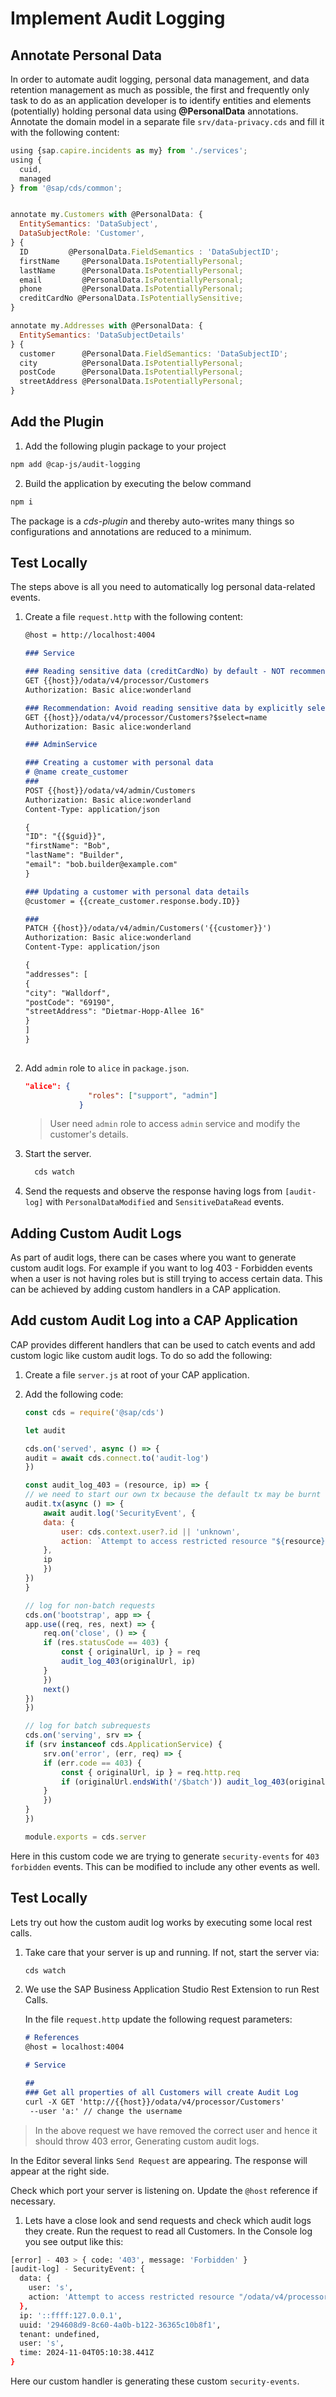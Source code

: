 # Implement Audit Logging
  
## Annotate Personal Data

In order to automate audit logging, personal data management, and data retention management as much as possible, the first and frequently only task to do as an application developer is to identify entities and elements (potentially) holding personal data using **@PersonalData** annotations.
<br/>
Annotate the domain model in a separate file `srv/data-privacy.cds` and fill it with the following content:

```js
using {sap.capire.incidents as my} from './services';
using {
  cuid,
  managed
} from '@sap/cds/common';


annotate my.Customers with @PersonalData: {
  EntitySemantics: 'DataSubject',
  DataSubjectRole: 'Customer',
} {
  ID         @PersonalData.FieldSemantics : 'DataSubjectID';
  firstName     @PersonalData.IsPotentiallyPersonal;
  lastName      @PersonalData.IsPotentiallyPersonal;
  email         @PersonalData.IsPotentiallyPersonal;
  phone         @PersonalData.IsPotentiallyPersonal;
  creditCardNo @PersonalData.IsPotentiallySensitive;
}

annotate my.Addresses with @PersonalData: {
  EntitySemantics: 'DataSubjectDetails'
} {
  customer      @PersonalData.FieldSemantics: 'DataSubjectID';
  city          @PersonalData.IsPotentiallyPersonal;
  postCode      @PersonalData.IsPotentiallyPersonal;
  streetAddress @PersonalData.IsPotentiallyPersonal;
}


```
## Add the Plugin

1. Add the following plugin package to your project

```sh
npm add @cap-js/audit-logging
```

2. Build the application by executing the below command

```sh
npm i
```

The package is a *cds-plugin* and thereby auto-writes many things so configurations and annotations are reduced to a minimum. 

## Test Locally
The steps above is all you need to automatically log personal data-related events. 

1. Create a file `request.http` with the following content:
   
    ```md
   @host = http://localhost:4004
   
   ### Service
   
   ### Reading sensitive data (creditCardNo) by default - NOT recommended!
   GET {{host}}/odata/v4/processor/Customers
   Authorization: Basic alice:wonderland
   
   ### Recommendation: Avoid reading sensitive data by explicitly selecting the fields you need
   GET {{host}}/odata/v4/processor/Customers?$select=name
   Authorization: Basic alice:wonderland
   
   ### AdminService
   
   ### Creating a customer with personal data
   # @name create_customer
   ### 
   POST {{host}}/odata/v4/admin/Customers
   Authorization: Basic alice:wonderland
   Content-Type: application/json
   
   {
   "ID": "{{$guid}}",
   "firstName": "Bob",
   "lastName": "Builder",
   "email": "bob.builder@example.com"
   }
   
   ### Updating a customer with personal data details
   @customer = {{create_customer.response.body.ID}}
   
   ### 
   PATCH {{host}}/odata/v4/admin/Customers('{{customer}}')
   Authorization: Basic alice:wonderland
   Content-Type: application/json
   
   {
   "addresses": [
   {
   "city": "Walldorf",
   "postCode": "69190",
   "streetAddress": "Dietmar-Hopp-Allee 16"
   }
   ]
   }
        
    ```
    
3. Add `admin` role to  `alice` in `package.json`.

    ```json
    "alice": {
                  "roles": ["support", "admin"]
                }   
    ```

    > User need `admin` role to access `admin` service and modify the customer's details.

4. Start the server.

    ```bash
      cds watch
    ```

5. Send the requests and observe the response having logs from `[audit-log]` with `PersonalDataModified` and `SensitiveDataRead` events.


## Adding Custom Audit Logs
As part of audit logs, there can be cases where you want to generate custom audit logs. For example if you want to log 403 - Forbidden events when a user is not having roles but is still trying to access certain data. 
This can be achieved by adding custom handlers in a CAP application. 


## Add custom Audit Log into a CAP Application
CAP provides different handlers that can be used to catch events and add custom logic like custom audit logs. To do so add the following:

1. Create a file `server.js` at root of your CAP application.
2. Add the following code: 

    ```javascript
    const cds = require('@sap/cds')

    let audit

    cds.on('served', async () => {
    audit = await cds.connect.to('audit-log')
    })

    const audit_log_403 = (resource, ip) => {
    // we need to start our own tx because the default tx may be burnt
    audit.tx(async () => {
        await audit.log('SecurityEvent', {
        data: {
            user: cds.context.user?.id || 'unknown',
            action: `Attempt to access restricted resource "${resource}" with insufficient authority`
        },
        ip
        })
    })
    }

    // log for non-batch requests
    cds.on('bootstrap', app => {
    app.use((req, res, next) => {
        req.on('close', () => {
        if (res.statusCode == 403) {
            const { originalUrl, ip } = req
            audit_log_403(originalUrl, ip)
        }
        })
        next()
    })
    })

    // log for batch subrequests
    cds.on('serving', srv => {
    if (srv instanceof cds.ApplicationService) {
        srv.on('error', (err, req) => {
        if (err.code == 403) {
            const { originalUrl, ip } = req.http.req
            if (originalUrl.endsWith('/$batch')) audit_log_403(originalUrl.replace('/$batch', req.req.url), ip)
        }
        })
    }
    })

    module.exports = cds.server
    ```

Here in this custom code we are trying to generate `security-events` for  `403` `forbidden` events. This can be modified to include any other events as well.

## Test Locally

Lets try out how the custom audit log works by executing some local rest calls.

1. Take care that your server is up and running. If not, start the server via:

   ```bash
   cds watch
   ```

2. We use the SAP Business Application Studio Rest Extension to run Rest Calls.

   In the file `request.http` update the following request parameters:

   ```md
   # References
   @host = localhost:4004
   
   # Service
   
   ## 
   ### Get all properties of all Customers will create Audit Log
   curl -X GET 'http://{{host}}/odata/v4/processor/Customers' 
    --user 'a:' // change the username

   ```
  >In the above request we have removed the correct user and hence it should throw 403 error, Generating custom audit logs.

   In the Editor several links `Send Request` are appearing. The response will appear at the right side.
   
Check which port your server is listening on. Update the `@host` reference if necessary.

1. Lets have a close look and send requests and check which audit logs they create.
Run the request to read all Customers. In the Console log you see output like this:

```sh
[error] - 403 > { code: '403', message: 'Forbidden' }
[audit-log] - SecurityEvent: {
  data: {
    user: 's',
    action: 'Attempt to access restricted resource "/odata/v4/processor/Customers" with insufficient authority'
  },
  ip: '::ffff:127.0.0.1',
  uuid: '294608d9-8c60-4a0b-b122-36365c10b8f1',
  tenant: undefined,
  user: 's',
  time: 2024-11-04T05:10:38.441Z
}
```
Here our custom handler is generating these custom `security-events`.
